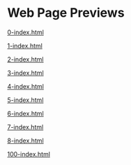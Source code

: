 # Web Page Previews
<a href="https://htmlpreview.github.io/?https://github.com/Assiminee/AirBnB_clone/blob/master/web_static/0-index.html" target="_blank">0-index.html</a>

<a href="https://htmlpreview.github.io/?https://github.com/Assiminee/AirBnB_clone/blob/master/web_static/1-index.html" target="_blank">1-index.html</a>

<a href="https://htmlpreview.github.io/?https://github.com/Assiminee/AirBnB_clone/blob/master/web_static/2-index.html" target="_blank">2-index.html</a>

<a href="https://htmlpreview.github.io/?https://github.com/Assiminee/AirBnB_clone/blob/master/web_static/3-index.html" target="_blank">3-index.html</a>

<a href="https://htmlpreview.github.io/?https://github.com/Assiminee/AirBnB_clone/blob/master/web_static/4-index.html" target="_blank">4-index.html</a>

<a href="https://htmlpreview.github.io/?https://github.com/Assiminee/AirBnB_clone/blob/master/web_static/5-index.html" target="_blank">5-index.html</a>

<a href="https://htmlpreview.github.io/?https://github.com/Assiminee/AirBnB_clone/blob/master/web_static/6-index.html" target="_blank">6-index.html</a>

<a href="https://htmlpreview.github.io/?https://github.com/Assiminee/AirBnB_clone/blob/master/web_static/7-index.html" target="_blank">7-index.html</a>

<a href="https://htmlpreview.github.io/?https://github.com/Assiminee/AirBnB_clone/blob/master/web_static/8-index.html" target="_blank">8-index.html</a>

<a href="https://htmlpreview.github.io/?https://github.com/Assiminee/AirBnB_clone/blob/master/web_static/100-index.html" target="_blank">100-index.html</a>
